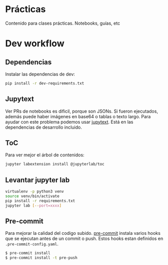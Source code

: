 # Prácticas
Contenido para clases prácticas. Notebooks, guías, etc

# Dev workflow
## Dependencias
Instalar las dependencias de dev:
```bash
pip install -r dev-requirements.txt
```

## Jupytext
Ver PRs de notebooks es dificil, porque son JSONs. Si fueron ejecutados, además puede haber imágenes en base64 o tablas o texto largo. Para ayudar con este problema podemos usar [jupytext](https://jupytext.readthedocs.io/en/latest/introduction.html). Está en las dependencias de desarrollo incluido.

## ToC
Para ver mejor el árbol de contenidos:
```bash
jupyter labextension install @jupyterlab/toc
```

## Levantar jupyter lab
```bash
virtualenv -p python3 venv
source venv/bin/activate
pip install -r requirements.txt
jupyter lab [--port=xxxx]
```

## Pre-commit
Para mejorar la calidad del codigo subido. [pre-commit](https://pre-commit.com) instala varios hooks que se ejecutan antes de un commit o push. Estos hooks estan definidos en `.pre-commit-config.yaml`.

```bash
$ pre-commit install
$ pre-commit install -t pre-push
```

